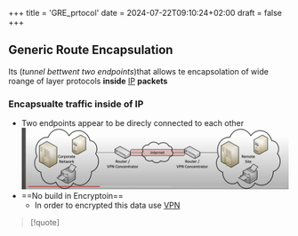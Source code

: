+++
title = 'GRE_prtocol'
date = 2024-07-22T09:10:24+02:00
draft = false
+++

## Generic Route Encapsulation 

Its (*tunnel bettwent two endpoints*)that allows te encapsolation of wide roange of layer protocols 
**inside** [IP](/obisdian_ntoes/notes_obsidian/ZPythonref/DjangoFramework/Network+/Ref_OSI/IP.md) **packets** 


### Encapsualte traffic inside of IP 

- Two endpoints  appear to be direcly connected to each other 
	![GREModel_visual.png](/static/GREModel_visual.png)
- ==No build in Encryptoin==
	- In order to encrypted this data use [VPN](/VPN.md)


>[!quote]